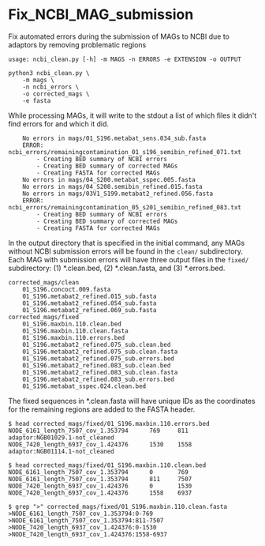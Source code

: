 # Fix_NCBI_MAG_submission

Fix automated errors during the submission of MAGs to NCBI due to adaptors by removing problematic regions

```
usage: ncbi_clean.py [-h] -m MAGS -n ERRORS -e EXTENSION -o OUTPUT

python3 ncbi_clean.py \
    -m mags \
    -n ncbi_errors \
    -o corrected_mags \
    -e fasta
```

While processing MAGs, it will write to the stdout a list of which files it didn't find errors for and which it did. 

```
    No errors in mags/01_S196.metabat_sens.034_sub.fasta
    ERROR: ncbi_errors/remainingcontamination_01_s196_semibin_refined_071.txt
        - Creating BED summary of NCBI errors
        - Creating BED summary of corrected MAGs
        - Creating FASTA for corrected MAGs
    No errors in mags/04_S200.metabat_sspec.005.fasta
    No errors in mags/04_S200.semibin_refined.015.fasta
    No errors in mags/03V1_S199.metabat2_refined.056.fasta
    ERROR: ncbi_errors/remainingcontamination_05_s201_semibin_refined_083.txt
        - Creating BED summary of NCBI errors
        - Creating BED summary of corrected MAGs
        - Creating FASTA for corrected MAGs
```

In the output directory that is specified in the initial command, any MAGs without NCBI submission errors will be found in the `clean/` subdirectory. Each MAG with submission errors will have three output files in the `fixed/` subdirectory: (1) *.clean.bed, (2) *.clean.fasta, and (3) *.errors.bed.

```
corrected_mags/clean
    01_S196.concoct.009.fasta
    01_S196.metabat2_refined.015_sub.fasta
    01_S196.metabat2_refined.054_sub.fasta
    01_S196.metabat2_refined.069_sub.fasta
corrected_mags/fixed
    01_S196.maxbin.110.clean.bed
    01_S196.maxbin.110.clean.fasta
    01_S196.maxbin.110.errors.bed
    01_S196.metabat2_refined.075_sub.clean.bed
    01_S196.metabat2_refined.075_sub.clean.fasta
    01_S196.metabat2_refined.075_sub.errors.bed
    01_S196.metabat2_refined.083_sub.clean.bed
    01_S196.metabat2_refined.083_sub.clean.fasta
    01_S196.metabat2_refined.083_sub.errors.bed
    01_S196.metabat_sspec.024.clean.bed
```

The fixed sequences in *.clean.fasta will have unique IDs as the coordinates for the remaining regions are added to the FASTA header.

```
$ head corrected_mags/fixed/01_S196.maxbin.110.errors.bed
NODE_6161_length_7507_cov_1.353794      769     811     adaptor:NGB01029.1-not_cleaned
NODE_7420_length_6937_cov_1.424376      1530    1558    adaptor:NGB01114.1-not_cleaned

$ head corrected_mags/fixed/01_S196.maxbin.110.clean.bed
NODE_6161_length_7507_cov_1.353794      0       769
NODE_6161_length_7507_cov_1.353794      811     7507
NODE_7420_length_6937_cov_1.424376      0       1530
NODE_7420_length_6937_cov_1.424376      1558    6937

$ grep ">" corrected_mags/fixed/01_S196.maxbin.110.clean.fasta
>NODE_6161_length_7507_cov_1.353794:0-769
>NODE_6161_length_7507_cov_1.353794:811-7507
>NODE_7420_length_6937_cov_1.424376:0-1530
>NODE_7420_length_6937_cov_1.424376:1558-6937
```

